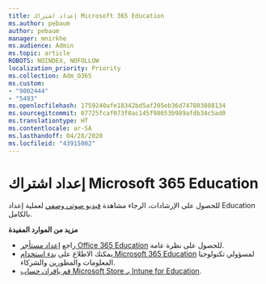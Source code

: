 ```yaml
---
title: إعداد اشتراك Microsoft 365 Education
ms.author: pebaum
author: pebaum
manager: mnirkhe
ms.audience: Admin
ms.topic: article
ROBOTS: NOINDEX, NOFOLLOW
localization_priority: Priority
ms.collection: Adm_O365
ms.custom:
- "9002444"
- "5493"
ms.openlocfilehash: 1759240afe18342bd5af205eb36d747803808134
ms.sourcegitcommit: 07725fcaf073f0ac145f98653b989afdb34c5ad0
ms.translationtype: HT
ms.contentlocale: ar-SA
ms.lasthandoff: 04/28/2020
ms.locfileid: "43915002"
---
```

# <a name="set-up-a-microsoft-365-education-subscription"></a>إعداد اشتراك Microsoft 365 Education

للحصول على الإرشادات، الرجاء مشاهدة [فيديو صوتي وصفي](https://aka.ms/M365EduSetup) لعملية إعداد Education بالكامل.

**مزيد من الموارد المفيدة**

- راجع [إعداد مستأجر Office 365 Education](https://docs.microsoft.com/microsoft-365/education/intune-edu-trial/set-up-office365-edu-tenant) للحصول على نظرة عامة.
- يمكنك الاطلاع على [بدء استخدام Microsoft 365 Education](https://docs.microsoft.com/education/) لمسؤولي تكنولوجيا المعلومات والمطورين والشركاء. 
- [قم بإقران حساب Microsoft Store بـ Intune for Education](https://docs.microsoft.com/microsoft-365/education/intune-edu-trial/configure-microsoft-store-for-education). 
